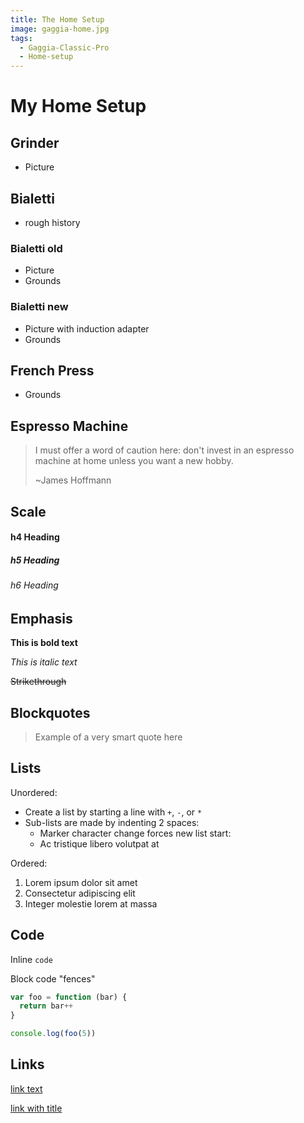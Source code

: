 ```yaml
---
title: The Home Setup
image: gaggia-home.jpg
tags:
  - Gaggia-Classic-Pro
  - Home-setup
---
```


# My Home Setup

## Grinder
- Picture

## Bialetti
- rough history

### Bialetti old
- Picture
- Grounds

### Bialetti new
- Picture with induction adapter
- Grounds

## French Press
- Grounds

## Espresso Machine

> I must offer a word of caution here: don't invest in an espresso machine at home unless you want a new hobby.
>
> ~James Hoffmann

## Scale

#### h4 Heading

##### h5 Heading

###### h6 Heading

## Emphasis

**This is bold text**

_This is italic text_

~~Strikethrough~~

## Blockquotes

> Example of a very smart quote here

## Lists

Unordered:

- Create a list by starting a line with `+`, `-`, or `*`
- Sub-lists are made by indenting 2 spaces:
  - Marker character change forces new list start:
  - Ac tristique libero volutpat at

Ordered:

1. Lorem ipsum dolor sit amet
2. Consectetur adipiscing elit
3. Integer molestie lorem at massa

## Code

Inline `code`

Block code "fences"

```js
var foo = function (bar) {
  return bar++
}

console.log(foo(5))
```

## Links

[link text](http://dev.nodeca.com)

[link with title](http://nodeca.github.io/pica/demo/ 'title text!')
